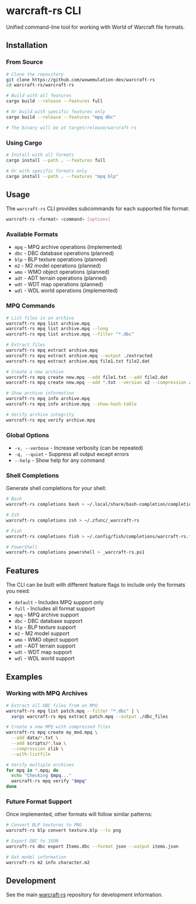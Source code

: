 # warcraft-rs CLI

Unified command-line tool for working with World of Warcraft file formats.

## Installation

### From Source

```bash
# Clone the repository
git clone https://github.com/wowemulation-dev/warcraft-rs
cd warcraft-rs/warcraft-rs

# Build with all features
cargo build --release --features full

# Or build with specific features only
cargo build --release --features "mpq dbc"

# The binary will be at target/release/warcraft-rs
```

### Using Cargo

```bash
# Install with all formats
cargo install --path . --features full

# Or with specific formats only
cargo install --path . --features "mpq blp"
```

## Usage

The `warcraft-rs` CLI provides subcommands for each supported file format:

```bash
warcraft-rs <format> <command> [options]
```

### Available Formats

- `mpq` - MPQ archive operations (implemented)
- `dbc` - DBC database operations (planned)
- `blp` - BLP texture operations (planned)
- `m2` - M2 model operations (planned)
- `wmo` - WMO object operations (planned)
- `adt` - ADT terrain operations (planned)
- `wdt` - WDT map operations (planned)
- `wdl` - WDL world operations (implemented)

### MPQ Commands

```bash
# List files in an archive
warcraft-rs mpq list archive.mpq
warcraft-rs mpq list archive.mpq --long
warcraft-rs mpq list archive.mpq --filter "*.dbc"

# Extract files
warcraft-rs mpq extract archive.mpq
warcraft-rs mpq extract archive.mpq --output ./extracted
warcraft-rs mpq extract archive.mpq file1.txt file2.dat

# Create a new archive
warcraft-rs mpq create new.mpq --add file1.txt --add file2.dat
warcraft-rs mpq create new.mpq --add *.txt --version v2 --compression zlib

# Show archive information
warcraft-rs mpq info archive.mpq
warcraft-rs mpq info archive.mpq --show-hash-table

# Verify archive integrity
warcraft-rs mpq verify archive.mpq
```

### Global Options

- `-v, --verbose` - Increase verbosity (can be repeated)
- `-q, --quiet` - Suppress all output except errors
- `--help` - Show help for any command

### Shell Completions

Generate shell completions for your shell:

```bash
# Bash
warcraft-rs completions bash > ~/.local/share/bash-completion/completions/warcraft-rs

# Zsh
warcraft-rs completions zsh > ~/.zfunc/_warcraft-rs

# Fish
warcraft-rs completions fish > ~/.config/fish/completions/warcraft-rs.fish

# PowerShell
warcraft-rs completions powershell > _warcraft-rs.ps1
```

## Features

The CLI can be built with different feature flags to include only the formats you need:

- `default` - Includes MPQ support only
- `full` - Includes all format support
- `mpq` - MPQ archive support
- `dbc` - DBC database support
- `blp` - BLP texture support
- `m2` - M2 model support
- `wmo` - WMO object support
- `adt` - ADT terrain support
- `wdt` - WDT map support
- `wdl` - WDL world support

## Examples

### Working with MPQ Archives

```bash
# Extract all DBC files from an MPQ
warcraft-rs mpq list patch.mpq --filter "*.dbc" | \
  xargs warcraft-rs mpq extract patch.mpq --output ./dbc_files

# Create a new MPQ with compressed files
warcraft-rs mpq create my_mod.mpq \
  --add data/*.txt \
  --add scripts/*.lua \
  --compression zlib \
  --with-listfile

# Verify multiple archives
for mpq in *.mpq; do
  echo "Checking $mpq..."
  warcraft-rs mpq verify "$mpq"
done
```

### Future Format Support

Once implemented, other formats will follow similar patterns:

```bash
# Convert BLP textures to PNG
warcraft-rs blp convert texture.blp --to png

# Export DBC to JSON
warcraft-rs dbc export Items.dbc --format json --output items.json

# Get model information
warcraft-rs m2 info character.m2
```

## Development

See the main [warcraft-rs](https://github.com/wowemulation-dev/warcraft-rs) repository for development information.
